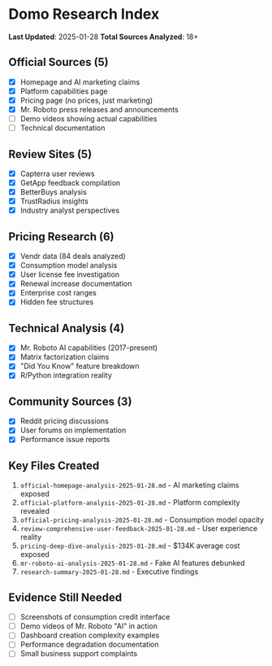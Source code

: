 # Domo Research Index
**Last Updated**: 2025-01-28
**Total Sources Analyzed**: 18+

## Official Sources (5)
- [x] Homepage and AI marketing claims
- [x] Platform capabilities page
- [x] Pricing page (no prices, just marketing)
- [x] Mr. Roboto press releases and announcements
- [ ] Demo videos showing actual capabilities
- [ ] Technical documentation

## Review Sites (5)
- [x] Capterra user reviews
- [x] GetApp feedback compilation
- [x] BetterBuys analysis
- [x] TrustRadius insights
- [x] Industry analyst perspectives

## Pricing Research (6)
- [x] Vendr data (84 deals analyzed)
- [x] Consumption model analysis
- [x] User license fee investigation
- [x] Renewal increase documentation
- [x] Enterprise cost ranges
- [x] Hidden fee structures

## Technical Analysis (4)
- [x] Mr. Roboto AI capabilities (2017-present)
- [x] Matrix factorization claims
- [x] "Did You Know" feature breakdown
- [x] R/Python integration reality

## Community Sources (3)
- [x] Reddit pricing discussions
- [x] User forums on implementation
- [x] Performance issue reports

## Key Files Created
1. `official-homepage-analysis-2025-01-28.md` - AI marketing claims exposed
2. `official-platform-analysis-2025-01-28.md` - Platform complexity revealed
3. `official-pricing-analysis-2025-01-28.md` - Consumption model opacity
4. `review-comprehensive-user-feedback-2025-01-28.md` - User experience reality
5. `pricing-deep-dive-analysis-2025-01-28.md` - $134K average cost exposed
6. `mr-roboto-ai-analysis-2025-01-28.md` - Fake AI features debunked
7. `research-summary-2025-01-28.md` - Executive findings

## Evidence Still Needed
- [ ] Screenshots of consumption credit interface
- [ ] Demo videos of Mr. Roboto "AI" in action
- [ ] Dashboard creation complexity examples
- [ ] Performance degradation documentation
- [ ] Small business support complaints